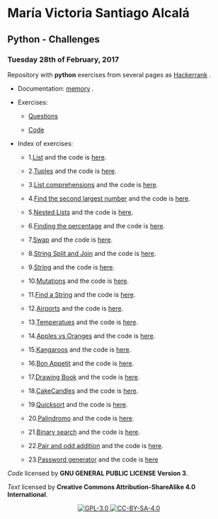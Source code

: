 # María Victoria Santiago Alcalá

## Python - Challenges

### Tuesday 28th of February, 2017

Repository with **python** exercises from several pages as [Hackerrank](https://www.hackerrank.com/domains/python) .

* Documentation: [memory](https://stiago.github.io/Python/) .

* Exercises:
    
    - [Questions](https://github.com/STiago/Python/tree/master/Questions)
    
    - [Code](https://github.com/STiago/Python/tree/master/Code)

* Index of exercises:

    - 1.[List](https://github.com/STiago/Python/blob/master/Questions/1Lists.md) and the code is [here](https://github.com/STiago/Python/blob/master/Code/1lists.py).

    - 2.[Tuples](https://github.com/STiago/Python/blob/master/Questions/2Tuples.md) and the code is [here](https://github.com/STiago/Python/blob/master/Code/2tuples.py).

    - 3.[List comprehensions](https://github.com/STiago/Python/blob/master/Questions/3ListComprehension.md) and the code is [here](https://github.com/STiago/Python/blob/master/Code/3listcomprehension.py).

    - 4.[Find the second largest number](https://github.com/STiago/Python/blob/master/Questions/4SLNumber.md) and the code is [here](https://github.com/STiago/Python/blob/master/Code/4SecondLargest.py).

    - 5.[Nested Lists](https://github.com/STiago/Python/blob/master/Questions/5NestedList.md) and the code is [here](https://github.com/STiago/Python/blob/master/Code/5nestedlist.py).

    - 6.[Finding the percentage](https://github.com/STiago/Python/blob/master/Questions/6FindingPercentage.md) and the code is [here](https://github.com/STiago/Python/blob/master/Code/6Fpercentage.py).

    - 7.[Swap](https://github.com/STiago/Python/blob/master/Questions/7Swap.md) and the code is [here](https://github.com/STiago/Python/blob/master/Code/7Swap.py).

    - 8.[String Split and Join](https://github.com/STiago/Python/blob/master/Questions/8StringSplitJoin.md) and the code is [here](https://github.com/STiago/Python/blob/master/Code/8StringSplitJoin.py).

    - 9.[String](https://github.com/STiago/Python/blob/master/Questions/9String.md) and the code is [here](https://github.com/STiago/Python/blob/master/Code/9String.py).

    - 10.[Mutations](https://github.com/STiago/Python/blob/master/Questions/10Mutations.md) and the code is [here](https://github.com/STiago/Python/blob/master/Code/10Mutations.py).

    - 11.[Find a String](https://github.com/STiago/Python/blob/master/Questions/11FindString.md) and the code is [here](https://github.com/STiago/Python/blob/master/Code/11FindString.py).
    
    - 12.[Airports](https://github.com/STiago/Python/blob/master/Questions/airports.md) and the code is [here](https://github.com/STiago/Python/blob/master/Code/airports.py).

    - 13.[Temperatues](https://github.com/STiago/Python/blob/master/Questions/temperatures.md) and the code is [here](https://github.com/STiago/Python/blob/master/Code/temperatures.py).

    - 14.[Apples vs Oranges](https://github.com/STiago/Python/blob/master/Questions/14appleorange.md) and the code is [here](https://github.com/STiago/Python/blob/master/Code/14appleorange.py).

    - 15.[Kangaroos](https://github.com/STiago/Python/blob/master/Questions/15Kangaroos.md) and the code is [here](https://github.com/STiago/Python/blob/master/Code/15Kangaroos.py).
    
    - 16.[Bon Appetit](https://github.com/STiago/Python/blob/master/Questions/16BonAp.md) and the code is [here](https://github.com/STiago/Python/blob/master/Code/16BonAp.py).
    
    - 17.[Drawing Book](https://github.com/STiago/Python/blob/master/Questions/17Book.md) and the code is [here](https://github.com/STiago/Python/blob/master/Code/17Book.py).
    
    - 18.[CakeCandles](https://github.com/STiago/Python/blob/master/Questions/18CakeCandles.md) and the code is [here](https://github.com/STiago/Python/blob/master/Code/18CakeCandles.py).

    - 19.[Quicksort](https://github.com/STiago/Python/blob/master/Questions/19Quicksort.md) and the code is [here](https://github.com/STiago/Python/blob/master/Code/19Quicksort.py).

    - 20.[Palindromo](https://github.com/STiago/Python/blob/master/Questions/20Palindromo.py) and the code is [here](https://github.com/STiago/Python/blob/master/Code/20Palindromo.py).

    - 21.[Binary search](https://github.com/STiago/Binary_search/blob/master/README.md) and the code is [here](https://github.com/STiago/Binary_search/blob/master/binary_search.py).

    - 22.[Pair and odd addition](https://github.com/STiago/Python/blob/master/Code/21Number.py) and the code is [here](https://github.com/STiago/Python/blob/master/Code/21Number.py).

    - 23.[Password generator](https://github.com/STiago/Python/blob/master/Code/23Password.py) and the code is [here](https://github.com/STiago/Python/blob/master/Code/23Password.py)



_Code_ licensed by **GNU GENERAL PUBLIC LICENSE Version 3**.

_Text_ licensed by **Creative Commons Attribution-ShareAlike 4.0 International**.

<p align="center">
<a href="http://www.gnu.org/licenses/gpl-3.0.html">
<img alt="GPL-3.0" src="https://dl.dropboxusercontent.com/s/t0ylvis7f1stcu7/GPL-3.0.png">
</a>
<a href="https://creativecommons.org/licenses/by-sa/4.0/legalcode">
<img alt="CC-BY-SA-4.0" src="https://dl.dropboxusercontent.com/s/sb421l5usayaigo/CC-BY-SA-4.0.png">
</a>
</p>

